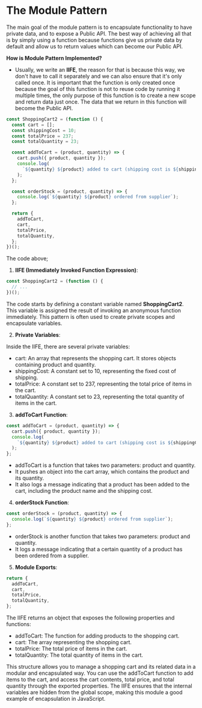 <h1>The Module Pattern</h1>

The main goal of the module pattern is to encapsulate functionality to have private data, and to expose a Public API. The best way of achieving all that is by simply using a function because functions give us private data by default and allow us to return values which can become our Public API.

**How is Module Pattern Implemented?**

- Usually, we write an **IIFE**, the reason for that is because this way, we don't have to call it separately and we can also ensure that it's only called once. It is important that the function is only created once because the goal of this function is not to reuse code by running it multiple times, the only purpose of this function is to create a new scope and return data just once. The data that we return in this function will become the Public API.

```js
const ShoppingCart2 = (function () {
  const cart = [];
  const shippingCost = 10;
  const totalPrice = 237;
  const totalQuantity = 23;

  const addToCart = (product, quantity) => {
    cart.push({ product, quantity });
    console.log(
      `${quantity} ${product} added to cart (shipping cost is ${shippingCost})`
    );
  };

  const orderStock = (product, quantity) => {
    console.log(`${quantity} ${product} ordered from supplier`);
  };

  return {
    addToCart,
    cart,
    totalPrice,
    totalQuantity,
  };
})();
```

The code above;

1) **IIFE (Immediately Invoked Function Expression)**:
```js
const ShoppingCart2 = (function () {
  // ...
})();
```
The code starts by defining a constant variable named **ShoppingCart2**. This variable is assigned the result of invoking an anonymous function immediately. This pattern is often used to create private scopes and encapsulate variables.

2) **Private Variables**:

Inside the IIFE, there are several private variables:
- cart: An array that represents the shopping cart. It stores objects containing product and quantity.
- shippingCost: A constant set to 10, representing the fixed cost of shipping.
- totalPrice: A constant set to 237, representing the total price of items in the cart.
- totalQuantity: A constant set to 23, representing the total quantity of items in the cart.

3) **addToCart Function**:

```js
const addToCart = (product, quantity) => {
  cart.push({ product, quantity });
  console.log(
    `${quantity} ${product} added to cart (shipping cost is ${shippingCost})`
  );
};
```
- addToCart is a function that takes two parameters: product and quantity.
- It pushes an object into the cart array, which contains the product and its quantity.
- It also logs a message indicating that a product has been added to the cart, including the product name and the shipping cost.

4) **orderStock Function**:

```js
const orderStock = (product, quantity) => {
  console.log(`${quantity} ${product} ordered from supplier`);
};
```
- orderStock is another function that takes two parameters: product and quantity.
- It logs a message indicating that a certain quantity of a product has been ordered from a supplier.

5) **Module Exports**:

```js
return {
  addToCart,
  cart,
  totalPrice,
  totalQuantity,
};
```
The IIFE returns an object that exposes the following properties and functions:
- addToCart: The function for adding products to the shopping cart.
- cart: The array representing the shopping cart.
- totalPrice: The total price of items in the cart.
- totalQuantity: The total quantity of items in the cart.

This structure allows you to manage a shopping cart and its related data in a modular and encapsulated way. You can use the addToCart function to add items to the cart, and access the cart contents, total price, and total quantity through the exported properties. The IIFE ensures that the internal variables are hidden from the global scope, making this module a good example of encapsulation in JavaScript.








